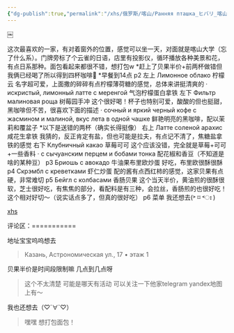 ```yaml
---
{"dg-publish":true,"permalink":"/xhs/俄罗斯/喀山/Ранняя пташка_ヒバリ_喀山/","tags":["rednote","喀山"],"updated":"2025-03-20T22:46:14.375+08:00"}
---
```


￼
 

这次最喜欢的一家，有对着窗外的位置，感觉可以坐一天，对面就是喀山大学（忘了什么系）。门牌旁标了个云雀的日语，店里有投影仪，循环播放各种美景和花，有点日系那种。面包看起来都很不错，想打包w
*赶上了贝果半价+前两杯做错但我俩已经喝了所以得到四杯咖啡🤣
*早餐到14点
p2 左上 Лимонное облако 柠檬云 名字超可爱，上面撒的碎碎有点柠檬薄荷糖的感觉，总体来讲挺清爽的
· искристый, лимонный латте с меренгой 气泡柠檬蛋白拿铁
左下 Фильтр малиновая роща 树莓园手冲 这个很好喝！杯子也特别可爱，酸酸的但也挺甜，黑咖啡但不苦，很喜欢下面的描述
· сочный и яркий черный кофе с жасмином и малиной, вкус лета в одной чашке 鲜艳明亮的黑咖啡，配以茉莉和覆盆子
*以下是送错的两杯（确实长得挺像）
右上 Латте соленой арахис 咸花生拿铁 我猜的，反正肯定有盐，但也可能是拉夫，有点记不清了，焦糖盐拿铁的感觉
右下 Клубничный какао 草莓可可 这个应该没错，完全就是草莓+可可+一些香料
· с сычуанским перцем и бобами тонка 配花椒和香豆（不知道是啥的某种豆）
p3 Бриошь с авокадо 牛油果布里欧炒蛋 好吃，布里欧很酥很酥
p4 Скрэмбл с креветками 虾仁炒蛋 配的酱有点西红柿的感觉，这家贝果有点硬，非常难切
p5 Бейгл с колбасами 香肠贝果 这个当天半价，黄油煎的很酥很软，芝士很好吃，有焦焦的部分，看配料是有三种，会拉丝，香肠煎的也很好吃！这个相对好切～（说实话点多了，但真的很好吃）
p6 菜单
我还想去(˃ ⌑ ˂ഃ )

[xhs](https://www.xiaohongshu.com/explore/665ce0d0000000001303d037?xsec_token=AB_7A3NFsGGAlN7iq5sQL1UMqWm0ercm-t5bZl_TewbEw=&xsec_source=pc_user)

评论区：===========

地址宝宝呜呜想去

> Казань, Астрономическая ул., 17 • этаж 1

贝果半价是时间段限制嘛 几点到几点呀

> 这个不太清楚 可能是哪天有活动 可以关注一下他家telegram yandex地图上有～

我也还想去（♡´∀`♡）

> 嘿嘿 想打包面包！